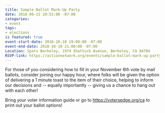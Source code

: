 ```yaml
---
title: Sample Ballot Mark-Up Party
date: 2018-09-15 20:51:00 -07:00
categories:
- event
tags:
- elections
is featured: true
event-start-date: 2018-10-10 19:00:00 -07:00
event-end-date: 2018-10-10 21:00:00 -07:00
Location: Spats Berkeley, 1974 Shattuck Avenue, Berkeley, CA 94704
RSVP-link: https://actionnetwork.org/events/sample-ballot-mark-up-party-2?source=direct_link&
---
```


For those of you considering how to fill in your November 6th vote by mail ballots, consider joining our happy hour, where folks will be given the option of delivering a 1 minute toast to the item of their choice, helping to inform our decisions and -- equally importantly -- giving us a chance to hang out with each other!

Bring your voter information guide or go to https://votersedge.org/ca to print out your ballot options!